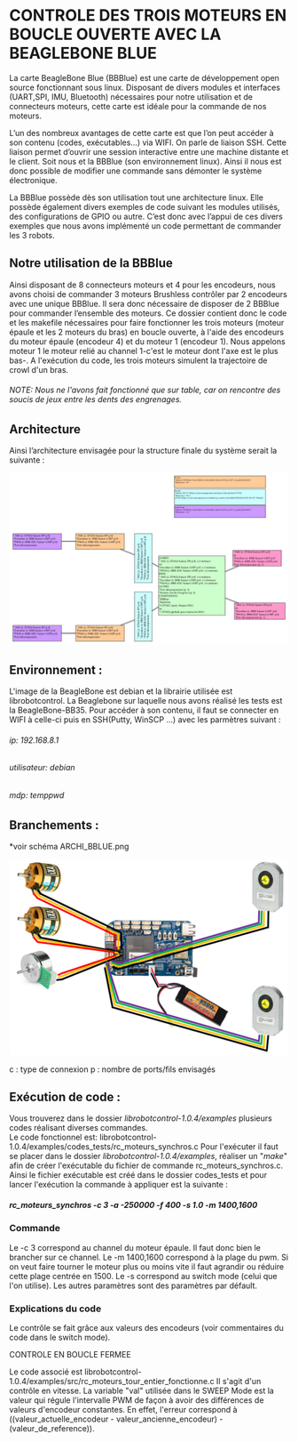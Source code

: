 # CONTROLE DES TROIS MOTEURS EN BOUCLE OUVERTE AVEC LA BEAGLEBONE BLUE

La carte BeagleBone Blue (BBBlue) est une carte de développement open source fonctionnant sous linux.
Disposant de divers modules et interfaces (UART,SPI, IMU, Bluetooth) nécessaires pour notre utilisation et de connecteurs moteurs, cette carte est idéale pour la commande de nos moteurs.

L’un des nombreux avantages de cette carte est que l’on peut accéder à son contenu (codes, exécutables…) via WIFI. On parle de liaison SSH. Cette liaison permet d’ouvrir une session interactive entre une machine distante et le client. Soit nous et la BBBlue (son environnement linux). Ainsi il nous est donc possible de modifier une commande sans démonter le système électronique.

La BBBlue possède dès son utilisation tout une architecture linux. Elle possède également divers exemples de code suivant les modules utilisés, des configurations de GPIO ou autre. C’est donc avec l’appui de ces divers exemples que nous avons implémenté un code permettant de commander les 3 robots. 

## Notre utilisation de la BBBlue

Ainsi disposant de 8 connecteurs moteurs et 4 pour les encodeurs, nous avons choisi de commander 3 moteurs Brushless contrôler par 2 encodeurs avec une unique BBBlue.
Il sera donc nécessaire de disposer de 2 BBBlue pour commander l’ensemble des moteurs.
Ce dossier contient donc le code et les makefile nécessaires pour faire fonctionner les trois moteurs (moteur épaule et les 2 moteurs du bras) en boucle ouverte, à l'aide des encodeurs du moteur épaule (encodeur 4) et du moteur 1 (encodeur 1). Nous appelons moteur 1 le moteur relié au channel 1-c'est le moteur dont l'axe est le plus bas-.
A l'exécution du code, les trois moteurs simulent la trajectoire de crowl d'un bras. 

###### NOTE: Nous ne l'avons fait fonctionné que sur table, car on rencontre des soucis de jeux entre les dents des engrenages.

## Architecture 
Ainsi l’architecture envisagée pour la structure finale du système serait la suivante :

![architecture générale](https://github.com/Katell-Lag/robot_nageur/blob/main/controle_robot/beaglebone_blue/archi_generale.jpg?raw=true)

## Environnement :

L'image de la BeagleBone est debian et la librairie utilisée est librobotcontrol.
La Beaglebone sur laquelle nous avons réalisé les tests est la BeagleBone-BB35. Pour accéder à son contenu, il faut se connecter en WIFI à celle-ci puis en SSH(Putty, WinSCP ...) avec les parmètres suivant : 
###### ip: 192.168.8.1
###### utilisateur: debian
###### mdp: temppwd

## Branchements : 

*voir schéma ARCHI_BBLUE.png

![architecture BBB](https://github.com/Katell-Lag/robot_nageur/blob/main/controle_robot/beaglebone_blue/ARCHI_BBBlue.PNG?raw=true)

c : type de connexion
p : nombre de ports/fils envisagés

## Exécution de code :

Vous trouverez dans le dossier *librobotcontrol-1.0.4/examples* plusieurs codes réalisant diverses commandes.  
Le code fonctionnel est: librobotcontrol-1.0.4/examples/codes_tests/rc_moteurs_synchros.c
Pour l'exécuter il faut se placer dans le dossier *librobotcontrol-1.0.4/examples*, réaliser un "*make*" afin de créer l'exécutable du fichier de commande rc_moteurs_synchros.c.
Ainsi le fichier exécutable est créé dans le dossier codes_tests et pour lancer l'exécution la commande à appliquer est la suivante :
##### rc_moteurs_synchros -c 3 -a -250000 -f 400 -s 1.0 -m 1400,1600

### Commande

Le -c 3 correspond au channel du moteur épaule. Il faut donc bien le brancher sur ce channel. Le -m 1400,1600 correspond à la plage du pwm. Si on veut faire tourner le moteur plus ou moins vite il faut agrandir ou réduire cette plage centrée en 1500. Le -s correspond au switch mode (celui que l'on utilise). Les autres paramètres sont des paramètres par défault.

### Explications du code

Le contrôle se fait grâce aux valeurs des encodeurs (voir commentaires du code dans le switch mode).

CONTROLE EN BOUCLE FERMEE

Le code associé est librobotcontrol-1.0.4/examples/src/rc_moteurs_tour_entier_fonctionne.c
Il s'agit d'un contrôle en vitesse. La variable "val" utilisée dans le SWEEP Mode est la valeur qui régule l'intervalle PWM de façon à avoir des différences de valeurs d'encodeur constantes. En effet, l'erreur correspond à ((valeur_actuelle_encodeur - valeur_ancienne_encodeur) - (valeur_de_reference)).
